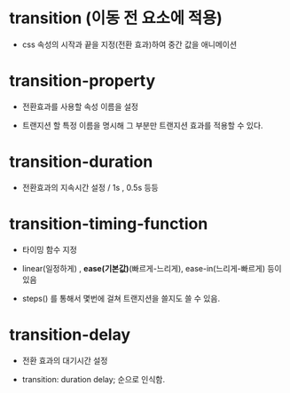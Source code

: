 # transition  (이동 전 요소에 적용)

- css 속성의 시작과 끝을 지정(전환 효과)하여 중간 값을 애니메이션

# transition-property 

- 전환효과를 사용할 속성 이름을 설정

- 트랜지션 할 특정 이름을 명시해 그 부분만 트랜지션 효과를 적용할 수 있다.

# transition-duration 

- 전환효과의 지속시간 설정  / 1s , 0.5s  등등

# transition-timing-function 

- 타이밍 함수 지정

- linear(일정하게) , <strong>ease(기본값)</strong>(빠르게-느리게), ease-in(느리게-빠르게) 등이 있음

- steps() 를 통해서 몇번에 걸쳐 트랜지션을 쓸지도 쓸 수 있음.

# transition-delay 

- 전환 효과의 대기시간 설정

- transition: duration delay; 순으로 인식함.

